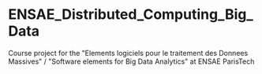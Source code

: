 # ENSAE_Distributed_Computing_Big_Data
Course project for the "Elements logiciels pour le traitement des Donnees Massives" / "Software elements for Big Data Analytics" at ENSAE ParisTech 

